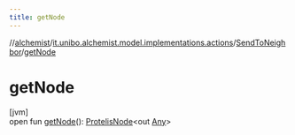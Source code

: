 ```yaml
---
title: getNode
---
```

//[alchemist](../../../index.html)/[it.unibo.alchemist.model.implementations.actions](../index.html)/[SendToNeighbor](index.html)/[getNode](get-node.html)



# getNode



[jvm]\
open fun [getNode](get-node.html)(): [ProtelisNode](../../it.unibo.alchemist.model.implementations.nodes/-protelis-node/index.html)<out [Any](https://kotlinlang.org/api/latest/jvm/stdlib/kotlin/-any/index.html)>




